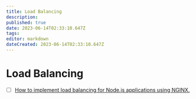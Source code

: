 ```yaml
---
title: Load Balancing
description: 
published: true
date: 2023-06-14T02:33:10.647Z
tags: 
editor: markdown
dateCreated: 2023-06-14T02:33:10.647Z
---
```


# Load Balancing
- [ ] [How to implement load balancing for Node.js applications using NGINX.](https://medium.com/@sadeem1030sattar/how-to-implement-load-balancing-for-node-js-applications-using-nginx-47a07f9f0867)